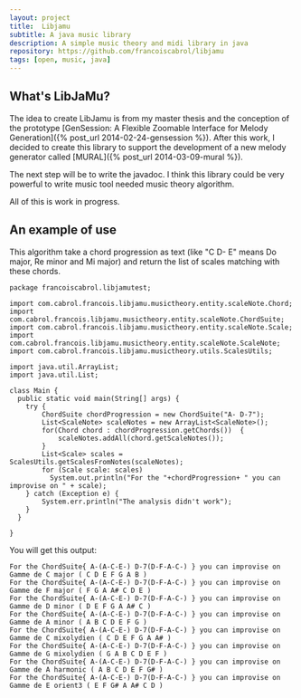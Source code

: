 ```yaml
---
layout: project
title:  Libjamu
subtitle: A java music library
description: A simple music theory and midi library in java
repository: https://github.com/francoiscabrol/libjamu
tags: [open, music, java]
---
```


## What's LibJaMu?

The idea to create LibJamu is from my master thesis and the conception of the prototype [GenSession: A Flexible Zoomable Interface for Melody Generation]({% post_url 2014-02-24-gensession %}).
After this work, I decided to create this library to support the development of a new melody generator called [MURAL]({% post_url 2014-03-09-mural %}).

The next step will be to write the javadoc. I think this library could be very powerful to write music tool needed music theory algorithm.

All of this is work in progress.


## An example of use

This algorithm take a chord progression as text (like "C D- E" means Do major, Re minor and Mi major) and return the list of scales matching with these chords.

    package francoiscabrol.libjamutest;

    import com.cabrol.francois.libjamu.musictheory.entity.scaleNote.Chord;
    import com.cabrol.francois.libjamu.musictheory.entity.scaleNote.ChordSuite;
    import com.cabrol.francois.libjamu.musictheory.entity.scaleNote.Scale;
    import com.cabrol.francois.libjamu.musictheory.entity.scaleNote.ScaleNote;
    import com.cabrol.francois.libjamu.musictheory.utils.ScalesUtils;

    import java.util.ArrayList;
    import java.util.List;

    class Main {
      public static void main(String[] args) {
        try {
            ChordSuite chordProgression = new ChordSuite("A- D-7");
            List<ScaleNote> scaleNotes = new ArrayList<ScaleNote>();
            for(Chord chord : chordProgression.getChords())  {
                scaleNotes.addAll(chord.getScaleNotes());
            }
            List<Scale> scales = ScalesUtils.getScalesFromNotes(scaleNotes);
            for (Scale scale: scales)
              System.out.println("For the "+chordProgression+ " you can improvise on " + scale);
        } catch (Exception e) {
            System.err.println("The analysis didn't work");
        }
      }

    }



You will get this output:

    For the ChordSuite{ A-(A-C-E-) D-7(D-F-A-C-) } you can improvise on Gamme de C major ( C D E F G A B )
    For the ChordSuite{ A-(A-C-E-) D-7(D-F-A-C-) } you can improvise on Gamme de F major ( F G A A# C D E )
    For the ChordSuite{ A-(A-C-E-) D-7(D-F-A-C-) } you can improvise on Gamme de D minor ( D E F G A A# C )
    For the ChordSuite{ A-(A-C-E-) D-7(D-F-A-C-) } you can improvise on Gamme de A minor ( A B C D E F G )
    For the ChordSuite{ A-(A-C-E-) D-7(D-F-A-C-) } you can improvise on Gamme de C mixolydien ( C D E F G A A# )
    For the ChordSuite{ A-(A-C-E-) D-7(D-F-A-C-) } you can improvise on Gamme de G mixolydien ( G A B C D E F )
    For the ChordSuite{ A-(A-C-E-) D-7(D-F-A-C-) } you can improvise on Gamme de A harmonic ( A B C D E F G# )
    For the ChordSuite{ A-(A-C-E-) D-7(D-F-A-C-) } you can improvise on Gamme de E orient3 ( E F G# A A# C D )
